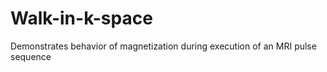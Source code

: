 Walk-in-k-space
===============

Demonstrates behavior of magnetization during execution of an MRI pulse sequence
